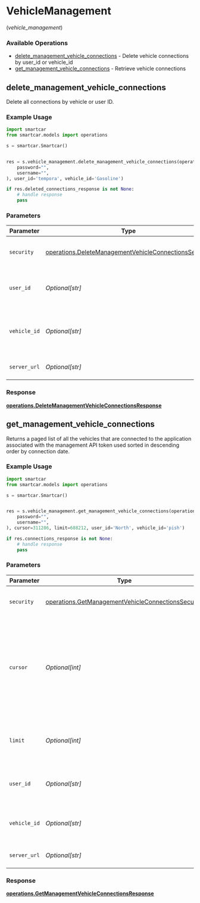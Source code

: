 # VehicleManagement
(*vehicle_management*)

### Available Operations

* [delete_management_vehicle_connections](#delete_management_vehicle_connections) - Delete vehicle connections by user_id or vehicle_id
* [get_management_vehicle_connections](#get_management_vehicle_connections) - Retrieve vehicle connections

## delete_management_vehicle_connections

Delete all connections by vehicle or user ID.

### Example Usage

```python
import smartcar
from smartcar.models import operations

s = smartcar.Smartcar()


res = s.vehicle_management.delete_management_vehicle_connections(operations.DeleteManagementVehicleConnectionsSecurity(
    password="",
    username="",
), user_id='tempora', vehicle_id='Gasoline')

if res.deleted_connections_response is not None:
    # handle response
    pass
```

### Parameters

| Parameter                                                                                                                      | Type                                                                                                                           | Required                                                                                                                       | Description                                                                                                                    |
| ------------------------------------------------------------------------------------------------------------------------------ | ------------------------------------------------------------------------------------------------------------------------------ | ------------------------------------------------------------------------------------------------------------------------------ | ------------------------------------------------------------------------------------------------------------------------------ |
| `security`                                                                                                                     | [operations.DeleteManagementVehicleConnectionsSecurity](../../models/operations/deletemanagementvehicleconnectionssecurity.md) | :heavy_check_mark:                                                                                                             | The security requirements to use for the request.                                                                              |
| `user_id`                                                                                                                      | *Optional[str]*                                                                                                                | :heavy_minus_sign:                                                                                                             | Delete all connections containing this user ID (UUID v4).                                                                      |
| `vehicle_id`                                                                                                                   | *Optional[str]*                                                                                                                | :heavy_minus_sign:                                                                                                             | Delete all connections containing this vehicle ID (UUID v4).                                                                   |
| `server_url`                                                                                                                   | *Optional[str]*                                                                                                                | :heavy_minus_sign:                                                                                                             | An optional server URL to use.                                                                                                 |


### Response

**[operations.DeleteManagementVehicleConnectionsResponse](../../models/operations/deletemanagementvehicleconnectionsresponse.md)**


## get_management_vehicle_connections

Returns a paged list of all the vehicles that are connected to the application associated with the management API token used sorted in descending order by connection date.

### Example Usage

```python
import smartcar
from smartcar.models import operations

s = smartcar.Smartcar()


res = s.vehicle_management.get_management_vehicle_connections(operations.GetManagementVehicleConnectionsSecurity(
    password="",
    username="",
), cursor=311286, limit=688212, user_id='North', vehicle_id='pish')

if res.connections_response is not None:
    # handle response
    pass
```

### Parameters

| Parameter                                                                                                                                    | Type                                                                                                                                         | Required                                                                                                                                     | Description                                                                                                                                  |
| -------------------------------------------------------------------------------------------------------------------------------------------- | -------------------------------------------------------------------------------------------------------------------------------------------- | -------------------------------------------------------------------------------------------------------------------------------------------- | -------------------------------------------------------------------------------------------------------------------------------------------- |
| `security`                                                                                                                                   | [operations.GetManagementVehicleConnectionsSecurity](../../models/operations/getmanagementvehicleconnectionssecurity.md)                     | :heavy_check_mark:                                                                                                                           | The security requirements to use for the request.                                                                                            |
| `cursor`                                                                                                                                     | *Optional[int]*                                                                                                                              | :heavy_minus_sign:                                                                                                                           | Used for accessing pages other than the first page. Each page returned has a cursor value that can be passed here to fetch the “next” page.  |
| `limit`                                                                                                                                      | *Optional[int]*                                                                                                                              | :heavy_minus_sign:                                                                                                                           | Number of connections to return (default: 10, maximum: 100).                                                                                 |
| `user_id`                                                                                                                                    | *Optional[str]*                                                                                                                              | :heavy_minus_sign:                                                                                                                           | Filter for connections created by the provider user ID.                                                                                      |
| `vehicle_id`                                                                                                                                 | *Optional[str]*                                                                                                                              | :heavy_minus_sign:                                                                                                                           | Filter for connections to the provided vehicle ID.                                                                                           |
| `server_url`                                                                                                                                 | *Optional[str]*                                                                                                                              | :heavy_minus_sign:                                                                                                                           | An optional server URL to use.                                                                                                               |


### Response

**[operations.GetManagementVehicleConnectionsResponse](../../models/operations/getmanagementvehicleconnectionsresponse.md)**

